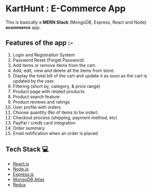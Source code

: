 # KartHunt : E-Commerce App

This is basically a **MERN Stack** (MongoDB, Express, React and Node) **ecommerce** app.


## Features of the app :-

1.  Login and Registration System
2.  Password Reset (Forget Password)
3.  Add items or remove items from the cart.
4.  Add, edit, view and delete all the items from store.
5.  Display the total bill of the cart and update it as soon as the cart is updated by the user.
6.  Filtering (short by, category, & price range)
7.  Product page with related products
8.  Product search feature
9.  Product reviews and ratings
10.  User profile with orders
11.  Choose quantity (No of items to be order)
12.  Checkout process (shipping, payment method, etc)
13.  PayPal / credit card integration
14.  Order summary
15.  Email notification when an order is placed

## Tech Stack  💻
-   [React.js](https://reactjs.org/)
-   [Node.js](https://nodejs.org/en/)
-   [Express.js](https://expressjs.com/)
-   [MongoDB Atlas](https://www.mongodb.com/cloud/atlas)
-   [Redux](https://redux.js.org/)

